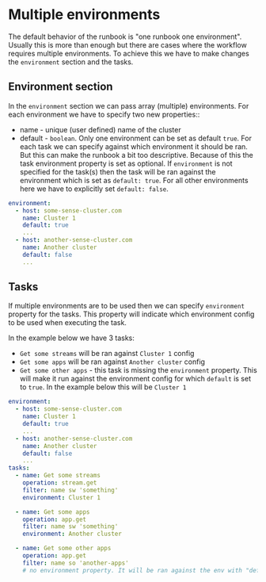 # Multiple environments

The default behavior of the runbook is "one runbook one environment". Usually this is more than enough but there are cases where the workflow requires multiple environments. To achieve this we have to make changes the `environment` section and the tasks.

## Environment section

In the `environment` section we can pass array (multiple) environments. For each environment we have to specify two new properties::

- name - unique (user defined) name of the cluster
- default - `boolean`. Only one environment can be set as default `true`. For each task we can specify against which environment it should be ran. But this can make the runbook a bit too descriptive. Because of this the task environment property is set as optional. If `environment` is not specified for the task(s) then the task will be ran against the environment which is set as `default: true`. For all other environments here we have to explicitly set `default: false`.

```yaml
environment:
  - host: some-sense-cluster.com
    name: Cluster 1
    default: true
    ...
  - host: another-sense-cluster.com
    name: Another cluster
    default: false
    ...
```

## Tasks

If multiple environments are to be used then we can specify `environment` property for the tasks. This property will indicate which environment config to be used when executing the task.

In the example below we have 3 tasks:

- `Get some streams` will be ran against `Cluster 1` config
- `Get some apps` will be ran against `Another cluster` config
- `Get some other apps` - this task is missing the `environment` property. This will make it run against the environment config for which `default` is set to `true`. In the example below this will be `Cluster 1`

```yaml
environment:
  - host: some-sense-cluster.com
    name: Cluster 1
    default: true
    ...
  - host: another-sense-cluster.com
    name: Another cluster
    default: false
    ...
tasks:
  - name: Get some streams
    operation: stream.get
    filter: name sw 'something'
    environment: Cluster 1

  - name: Get some apps
    operation: app.get
    filter: name sw 'something'
    environment: Another cluster

  - name: Get some other apps
    operation: app.get
    filter: name so 'another-apps'
    # no environment property. It will be ran against the env with "default: true"
```
